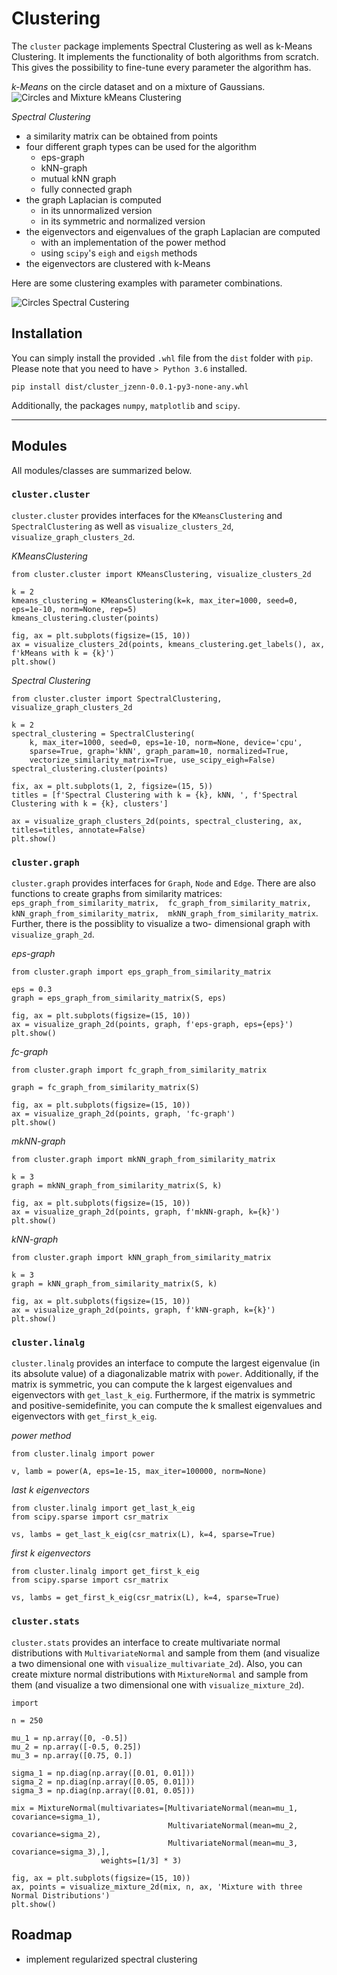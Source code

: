 # Clustering

The `cluster` package implements Spectral 
Clustering as well as k-Means Clustering.
It implements the functionality of both algorithms from scratch.
This gives the possibility to fine-tune every parameter the algorithm has.  

*k-Means*
on the circle dataset and on a mixture of Gaussians.
![Circles and Mixture kMeans Clustering](https://raw.githubusercontent.com/jzenn/cluster/master/assets/kMeans_clustering.png)


*Spectral Clustering*
- a similarity matrix can be obtained from points
- four different graph types can be used for the algorithm
    - eps-graph
    - kNN-graph
    - mutual kNN graph
    - fully connected graph
- the graph Laplacian is computed
    - in its unnormalized version
    - in its symmetric and normalized version
- the eigenvectors and eigenvalues of the graph Laplacian are computed
    - with an implementation of the power method
    - using `scipy`'s `eigh` and `eigsh` methods
- the eigenvectors are clustered with k-Means

Here are some clustering examples with parameter combinations.

![Circles Spectral Custering](https://raw.githubusercontent.com/jzenn/cluster/master/assets/circles_spectral_clustering.png)

## Installation

You can simply install the provided `.whl` file from the `dist` 
folder with `pip`. Please note that you need to have `> Python 3.6` 
installed.
 
```
pip install dist/cluster_jzenn-0.0.1-py3-none-any.whl
```

Additionally, the packages `numpy`, `matplotlib` and `scipy`.

---
## Modules 
All modules/classes are summarized below.

### `cluster.cluster`
`cluster.cluster` provides interfaces for the `KMeansClustering` and `SpectralClustering`
as well as `visualize_clusters_2d`, `visualize_graph_clusters_2d`.

*KMeansClustering*
```
from cluster.cluster import KMeansClustering, visualize_clusters_2d

k = 2
kmeans_clustering = KMeansClustering(k=k, max_iter=1000, seed=0, eps=1e-10, norm=None, rep=5)
kmeans_clustering.cluster(points)

fig, ax = plt.subplots(figsize=(15, 10))
ax = visualize_clusters_2d(points, kmeans_clustering.get_labels(), ax, f'kMeans with k = {k}')
plt.show()
```

*Spectral Clustering*
```
from cluster.cluster import SpectralClustering, visualize_graph_clusters_2d

k = 2
spectral_clustering = SpectralClustering(
    k, max_iter=1000, seed=0, eps=1e-10, norm=None, device='cpu', 
    sparse=True, graph='kNN', graph_param=10, normalized=True, 
    vectorize_similarity_matrix=True, use_scipy_eigh=False)
spectral_clustering.cluster(points)

fix, ax = plt.subplots(1, 2, figsize=(15, 5))
titles = [f'Spectral Clustering with k = {k}, kNN, ', f'Spectral Clustering with k = {k}, clusters']

ax = visualize_graph_clusters_2d(points, spectral_clustering, ax, titles=titles, annotate=False)
plt.show()
```

### `cluster.graph`
`cluster.graph` provides interfaces for `Graph`, `Node` and `Edge`. There are also 
functions to create graphs from similarity matrices: `eps_graph_from_similarity_matrix, 
fc_graph_from_similarity_matrix, kNN_graph_from_similarity_matrix, 
mkNN_graph_from_similarity_matrix`. Further, there is the possiblity to visualize a two-
dimensional graph with `visualize_graph_2d`.

*eps-graph*
```
from cluster.graph import eps_graph_from_similarity_matrix

eps = 0.3
graph = eps_graph_from_similarity_matrix(S, eps)

fig, ax = plt.subplots(figsize=(15, 10))
ax = visualize_graph_2d(points, graph, f'eps-graph, eps={eps}')
plt.show()
```

*fc-graph*
```
from cluster.graph import fc_graph_from_similarity_matrix

graph = fc_graph_from_similarity_matrix(S)

fig, ax = plt.subplots(figsize=(15, 10))
ax = visualize_graph_2d(points, graph, 'fc-graph')
plt.show()
```

*mkNN-graph*
```
from cluster.graph import mkNN_graph_from_similarity_matrix

k = 3
graph = mkNN_graph_from_similarity_matrix(S, k)

fig, ax = plt.subplots(figsize=(15, 10))
ax = visualize_graph_2d(points, graph, f'mkNN-graph, k={k}')
plt.show()
```

*kNN-graph*
```
from cluster.graph import kNN_graph_from_similarity_matrix

k = 3
graph = kNN_graph_from_similarity_matrix(S, k)

fig, ax = plt.subplots(figsize=(15, 10))
ax = visualize_graph_2d(points, graph, f'kNN-graph, k={k}')
plt.show()
```

### `cluster.linalg`
`cluster.linalg` provides an interface to compute the largest eigenvalue (in its 
absolute value) of a diagonalizable matrix with `power`. Additionally, 
if the matrix is symmetric, you can compute the k largest eigenvalues and eigenvectors 
with `get_last_k_eig`. Furthermore, if the matrix is symmetric and positive-semidefinite,
you can compute the k smallest eigenvalues and eigenvectors with `get_first_k_eig`.

*power method*
```
from cluster.linalg import power

v, lamb = power(A, eps=1e-15, max_iter=100000, norm=None)
```

*last k eigenvectors*
```
from cluster.linalg import get_last_k_eig
from scipy.sparse import csr_matrix

vs, lambs = get_last_k_eig(csr_matrix(L), k=4, sparse=True)
```

*first k eigenvectors*
```
from cluster.linalg import get_first_k_eig
from scipy.sparse import csr_matrix

vs, lambs = get_first_k_eig(csr_matrix(L), k=4, sparse=True)
```

### `cluster.stats`
`cluster.stats` provides an interface to create multivariate normal distributions 
with `MultivariateNormal` and sample from them (and visualize a two dimensional one with 
`visualize_multivariate_2d`). Also, you can create mixture normal distributions 
with `MixtureNormal` and sample from them (and visualize a two dimensional one with 
`visualize_mixture_2d`).

```
import 

n = 250

mu_1 = np.array([0, -0.5])
mu_2 = np.array([-0.5, 0.25])
mu_3 = np.array([0.75, 0.])

sigma_1 = np.diag(np.array([0.01, 0.01]))
sigma_2 = np.diag(np.array([0.05, 0.01]))
sigma_3 = np.diag(np.array([0.01, 0.05]))

mix = MixtureNormal(multivariates=[MultivariateNormal(mean=mu_1, covariance=sigma_1), 
                                   MultivariateNormal(mean=mu_2, covariance=sigma_2),
                                   MultivariateNormal(mean=mu_3, covariance=sigma_3),], 
                    weights=[1/3] * 3)

fig, ax = plt.subplots(figsize=(15, 10))
ax, points = visualize_mixture_2d(mix, n, ax, 'Mixture with three Normal Distributions')
plt.show()
```

## Roadmap

- implement regularized spectral clustering
